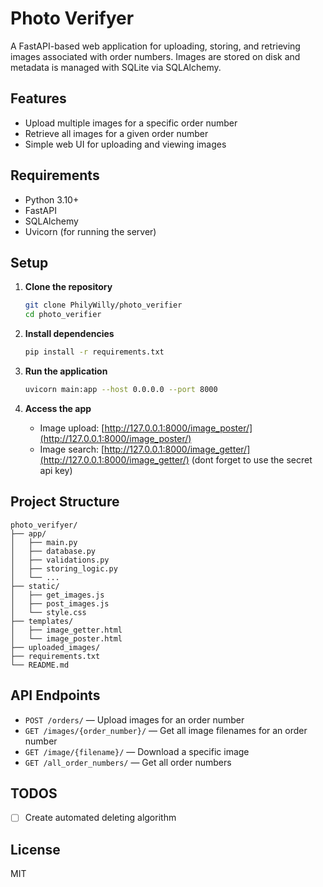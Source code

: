 # Photo Verifyer

A FastAPI-based web application for uploading, storing, and retrieving images associated with order numbers. Images are stored on disk and metadata is managed with SQLite via SQLAlchemy.

## Features
- Upload multiple images for a specific order number
- Retrieve all images for a given order number
- Simple web UI for uploading and viewing images

## Requirements
- Python 3.10+
- FastAPI
- SQLAlchemy
- Uvicorn (for running the server)

## Setup

1. **Clone the repository**
   ```sh
   git clone PhilyWilly/photo_verifier
   cd photo_verifier
   ```

2. **Install dependencies**
   ```sh
   pip install -r requirements.txt
   ```

3. **Run the application**
   ```sh
   uvicorn main:app --host 0.0.0.0 --port 8000
   ```

4. **Access the app**
   - Image upload: [http://127.0.0.1:8000/image_poster/](http://127.0.0.1:8000/image_poster/)
   - Image search: [http://127.0.0.1:8000/image_getter/](http://127.0.0.1:8000/image_getter/)
   (dont forget to use the secret api key)

## Project Structure
```
photo_verifyer/
├── app/
│   ├── main.py
│   ├── database.py
│   ├── validations.py
│   ├── storing_logic.py
│   └── ...
├── static/
│   ├── get_images.js
│   ├── post_images.js
│   └── style.css
├── templates/
│   ├── image_getter.html
│   └── image_poster.html
├── uploaded_images/
├── requirements.txt
└── README.md
```

## API Endpoints
- `POST /orders/` — Upload images for an order number
- `GET /images/{order_number}/` — Get all image filenames for an order number
- `GET /image/{filename}/` — Download a specific image
- `GET /all_order_numbers/` — Get all order numbers

## TODOS
- [ ] Create automated deleting algorithm

## License
MIT
